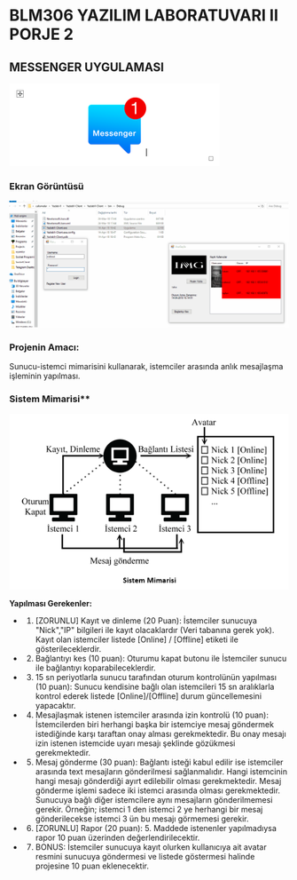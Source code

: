 # BLM306 YAZILIM LABORATUVARI II PORJE 2


## MESSENGER UYGULAMASI

![](screenshot/resim.png)
### Ekran Görüntüsü

![](screenshot/gif1.gif)

### Projenin Amacı:

Sunucu-istemci mimarisini kullanarak, istemciler arasında anlık mesajlaşma işleminin yapılması.


### Sistem Mimarisi**

![](screenshot/mimari.png)


**Yapılması Gerekenler:**

- 1. [ZORUNLU] Kayıt ve dinleme (20 Puan): İstemciler sunucuya &quot;Nick&quot;,&quot;IP&quot; bilgileri ile kayıt olacaklardır (Veri tabanına gerek yok). Kayıt olan istemciler listede [Online] / [Offline] etiketi ile gösterileceklerdir.

- 2. Bağlantıyı kes (10 puan): Oturumu kapat butonu ile İstemciler sunucu ile bağlantıyı koparabileceklerdir.

- 3. 15 sn periyotlarla sunucu tarafından oturum kontrolünün yapılması (10 puan): Sunucu kendisine bağlı olan istemcileri 15 sn aralıklarla kontrol ederek listede [Online]/[Offline] durum güncellemesini yapacaktır.

- 4. Mesajlaşmak istenen istemciler arasında izin kontrolü (10 puan): İstemcilerden biri herhangi başka bir istemciye mesaj göndermek istediğinde karşı taraftan onay alması gerekmektedir. Bu onay mesajı izin istenen istemcide uyarı mesajı şeklinde gözükmesi gerekmektedir.

- 5. Mesaj gönderme (30 puan): Bağlantı isteği kabul edilir ise istemciler arasında text mesajların gönderilmesi sağlanmalıdır. Hangi istemcinin hangi mesajı gönderdiği ayırt edilebilir olması gerekmektedir. Mesaj gönderme işlemi sadece iki istemci arasında olması gerekmektedir. Sunucuya bağlı diğer istemcilere aynı mesajların gönderilmemesi gerekir. Örneğin; istemci 1 den istemci 2 ye herhangi bir mesaj gönderilecekse istemci 3 ün bu mesajı görmemesi gerekir.

- 6. [ZORUNLU] Rapor (20 puan): 5. Maddede istenenler yapılmadıysa rapor 10 puan üzerinden değerlendirilecektir.

- 7. BONUS: İstemciler sunucuya kayıt olurken kullanıcıya ait avatar resmini sunucuya göndermesi ve listede göstermesi halinde projesine 10 puan eklenecektir.
